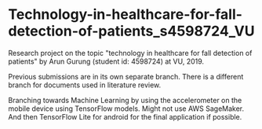 # Technology-in-healthcare-for-fall-detection-of-patients_s4598724_VU
Research project on the topic "technology in healthcare for fall detection of patients" by Arun Gurung (student id: 4598724) at VU, 2019.

Previous submissions are in its own separate branch. There is a different branch for documents used in literature review.

Branching towards Machine Learning by using the accelerometer on the mobile device using TensorFlow models. Might not use AWS SageMaker. And then TensorFlow Lite for android for the final application if possible.
